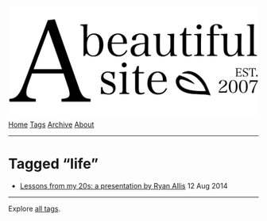 <a href="../../index.html" class="header-link"><img src="../../images/logos/wordmark.svg" alt="A Beautiful Site" class="wordmark" /></a> <a href="../../index.html" class="nav-item">Home</a> <a href="../index.html" class="nav-item">Tags</a> <a href="../../posts/index.html" class="nav-item">Archive</a> <a href="../../about/index.html" class="nav-item">About</a>

---

# Tagged “life”

- <a href="../../posts/lessons-from-my-20s-a-presentation-by-ryan-allis/index.html" class="post-list-item-link">Lessons from my 20s: a presentation by Ryan Allis</a> 12 Aug 2014

---

Explore [all tags](../index.html).
